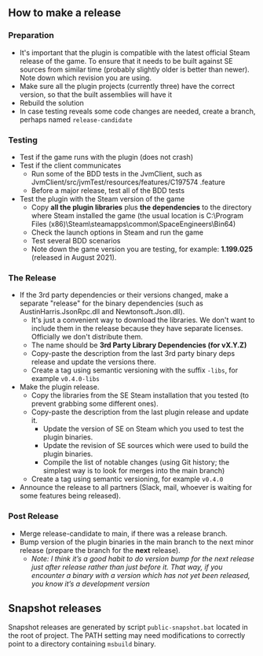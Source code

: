 ## How to make a release

### Preparation

* It's important that the plugin is compatible with the latest official Steam release of the game. To ensure that it needs to be built against SE sources from similar time (probably slightly older is better than newer). Note down which revision you are using.
* Make sure all the plugin projects (currently three) have the correct version, so that the built assemblies will have it
* Rebuild the solution
* In case testing reveals some code changes are needed, create a branch, perhaps named `release-candidate`

### Testing

* Test if the game runs with the plugin (does not crash)
* Test if the client communicates 
  * Run some of the BDD tests in the JvmClient, such as JvmClient/src/jvmTest/resources/features/C197574 .feature
  * Before a major release, test all of the BDD tests
* Test the plugin with the Steam version of the game
  * Copy **all the plugin libraries** plus **the dependencies** to the directory where Steam installed the game (the usual location is C:\Program Files (x86)\Steam\steamapps\common\SpaceEngineers\Bin64)
  * Check the launch options in Steam and run the game
  * Test several BDD scenarios
  * Note down the game version you are testing, for example: **1.199.025** (released in August 2021).

### The Release

- If the 3rd party dependencies or their versions changed, make a separate "release" for the binary dependencies (such as AustinHarris.JsonRpc.dll and Newtonsoft.Json.dll).
  - It's just a convenient way to download the libraries. We don't want to include them in the release because they have separate licenses. Officially we don't distribute them.
  - The name should be **3rd Party Library Dependencies (for vX.Y.Z)**
  - Copy-paste the description from the last 3rd party binary deps release and update the versions there.
  - Create a tag using semantic versioning with the suffix `-libs`, for example `v0.4.0-libs`
- Make the plugin release.
  - Copy the libraries from the SE Steam installation that you tested (to prevent grabbing some different ones).
  - Copy-paste the description from the last plugin release and update it.
    - Update the version of SE on Steam which you used to test the plugin binaries.
    - Update the revision of SE sources which were used to build the plugin binaries.
    - Compile the list of notable changes (using Git history; the simplest way is to look for merges into the main branch)
  - Create a tag using semantic versioning, for example `v0.4.0`
- Announce the release to all partners (Slack, mail, whoever is waiting for some features being released).

### Post Release

* Merge release-candidate to main, if there was a release branch.
* Bump version of the plugin binaries in the main branch to the next minor release (prepare the branch for the **next** release).
  * *Note: I think it’s a good habit to do version bump for the next release just after release rather than just before it. That way, if you encounter a binary with a version which has not yet been released, you know it’s a development version*
  
## Snapshot releases

Snapshot releases are generated by script `public-snapshot.bat` located in the root of project.
The PATH setting may need modifications to correctly point to a directory containing `msbuild` binary.
